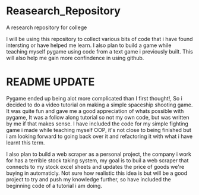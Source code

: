 # Reasearch_Repository
A research repository for college

I will be using this repository to collect various bits of code that i have found intersting or have helped me learn.
I also plan to build a game while teaching myself pygame using code from a text game i previously built.
This will also help me gain more confindence in using github.


# README UPDATE
Pygame ended up being alot more complicated than I first thought!, So i decided to do a video tutorial on making a simple spaceship shooting game.
It was quite fun and gave me a good appreciation of whats possible with pygame, It was a follow along tutorial so not my own code, but was written by me if that makes sense.
I have included the code for my simple fighting game i made while teaching myself OOP, it's not close to being finished but i am looking forward to going back over it and refactoring it with what i have learnt this term.

I also plan to build a web scraper as a personal project, the company i work for has a terrible stock taking system, my goal is to buil a web scraper that connects to my stock excel sheets and updates the price of goods we're buying in automaticly.
Not sure how realistic this idea is but will be a good project to try and push my knowledge further, so have included the beginning code of a tutorial i am doing.
